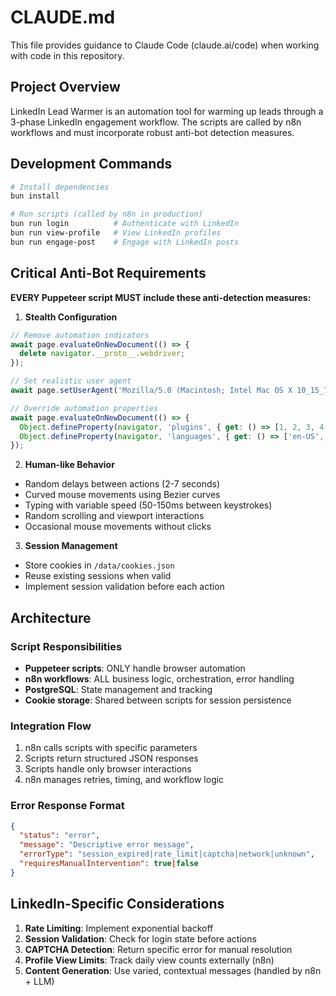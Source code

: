 # CLAUDE.md

This file provides guidance to Claude Code (claude.ai/code) when working with code in this repository.

## Project Overview

LinkedIn Lead Warmer is an automation tool for warming up leads through a 3-phase LinkedIn engagement workflow. The scripts are called by n8n workflows and must incorporate robust anti-bot detection measures.

## Development Commands

```bash
# Install dependencies
bun install

# Run scripts (called by n8n in production)
bun run login          # Authenticate with LinkedIn
bun run view-profile   # View LinkedIn profiles
bun run engage-post    # Engage with LinkedIn posts
```

## Critical Anti-Bot Requirements

**EVERY Puppeteer script MUST include these anti-detection measures:**

1. **Stealth Configuration**
```javascript
// Remove automation indicators
await page.evaluateOnNewDocument(() => {
  delete navigator.__proto__.webdriver;
});

// Set realistic user agent
await page.setUserAgent('Mozilla/5.0 (Macintosh; Intel Mac OS X 10_15_7) AppleWebKit/537.36 (KHTML, like Gecko) Chrome/120.0.0.0 Safari/537.36');

// Override automation properties
await page.evaluateOnNewDocument(() => {
  Object.defineProperty(navigator, 'plugins', { get: () => [1, 2, 3, 4, 5] });
  Object.defineProperty(navigator, 'languages', { get: () => ['en-US', 'en'] });
});
```

2. **Human-like Behavior**
- Random delays between actions (2-7 seconds)
- Curved mouse movements using Bezier curves
- Typing with variable speed (50-150ms between keystrokes)
- Random scrolling and viewport interactions
- Occasional mouse movements without clicks

3. **Session Management**
- Store cookies in `/data/cookies.json`
- Reuse existing sessions when valid
- Implement session validation before each action

## Architecture

### Script Responsibilities
- **Puppeteer scripts**: ONLY handle browser automation
- **n8n workflows**: ALL business logic, orchestration, error handling
- **PostgreSQL**: State management and tracking
- **Cookie storage**: Shared between scripts for session persistence

### Integration Flow
1. n8n calls scripts with specific parameters
2. Scripts return structured JSON responses
3. Scripts handle only browser interactions
4. n8n manages retries, timing, and workflow logic

### Error Response Format
```json
{
  "status": "error",
  "message": "Descriptive error message",
  "errorType": "session_expired|rate_limit|captcha|network|unknown",
  "requiresManualIntervention": true|false
}
```

## LinkedIn-Specific Considerations

1. **Rate Limiting**: Implement exponential backoff
2. **Session Validation**: Check for login state before actions
3. **CAPTCHA Detection**: Return specific error for manual resolution
4. **Profile View Limits**: Track daily view counts externally (n8n)
5. **Content Generation**: Use varied, contextual messages (handled by n8n + LLM)